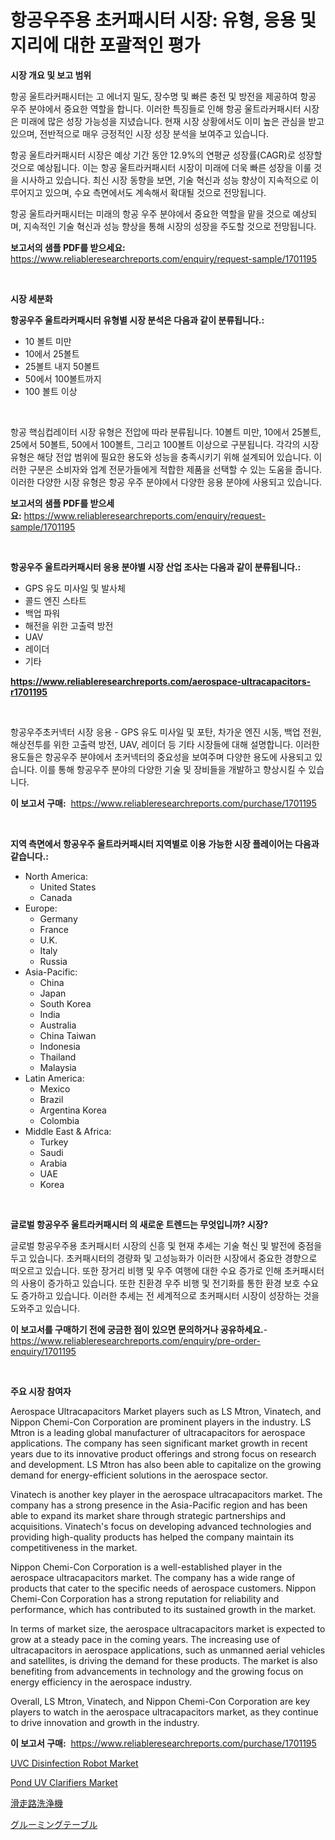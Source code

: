 <p><h1>항공우주용 초커패시터 시장: 유형, 응용 및 지리에 대한 포괄적인 평가</h1></p><p><strong>시장 개요 및 보고 범위</strong></p>
<p><p>항공 울트라커패시터는 고 에너지 밀도, 장수명 및 빠른 충전 및 방전을 제공하여 항공 우주 분야에서 중요한 역할을 합니다. 이러한 특징들로 인해 항공 울트라커패시터 시장은 미래에 많은 성장 가능성을 지녔습니다. 현재 시장 상황에서도 이미 높은 관심을 받고 있으며, 전반적으로 매우 긍정적인 시장 성장 분석을 보여주고 있습니다.</p><p>항공 울트라커패시터 시장은 예상 기간 동안 12.9%의 연평균 성장률(CAGR)로 성장할 것으로 예상됩니다. 이는 항공 울트라커패시터 시장이 미래에 더욱 빠른 성장을 이룰 것을 시사하고 있습니다. 최신 시장 동향을 보면, 기술 혁신과 성능 향상이 지속적으로 이루어지고 있으며, 수요 측면에서도 계속해서 확대될 것으로 전망됩니다.</p><p>항공 울트라커패시터는 미래의 항공 우주 분야에서 중요한 역할을 맡을 것으로 예상되며, 지속적인 기술 혁신과 성능 향상을 통해 시장의 성장을 주도할 것으로 전망됩니다.</p></p>
<p><strong>보고서의 샘플 PDF를 받으세요:</strong> <a href="https://www.reliableresearchreports.com/enquiry/request-sample/1701195">https://www.reliableresearchreports.com/enquiry/request-sample/1701195</a></p>
<p>&nbsp;</p>
<p><strong>시장 세분화</strong></p>
<p><strong>항공우주 울트라커패시터 유형별 시장 분석은 다음과 같이 분류됩니다.:</strong></p>
<p><ul><li>10 볼트 미만</li><li>10에서 25볼트</li><li>25볼트 내지 50볼트</li><li>50에서 100볼트까지</li><li>100 볼트 이상</li></ul></p>
<p>&nbsp;</p>
<p><p>항공 핵심컵레이터 시장 유형은 전압에 따라 분류됩니다. 10볼트 미만, 10에서 25볼트, 25에서 50볼트, 50에서 100볼트, 그리고 100볼트 이상으로 구분됩니다. 각각의 시장 유형은 해당 전압 범위에 필요한 용도와 성능을 충족시키기 위해 설계되어 있습니다. 이러한 구분은 소비자와 업계 전문가들에게 적합한 제품을 선택할 수 있는 도움을 줍니다. 이러한 다양한 시장 유형은 항공 우주 분야에서 다양한 응용 분야에 사용되고 있습니다.</p></p>
<p><strong>보고서의 샘플 PDF를 받으세요:</strong>&nbsp;<a href="https://www.reliableresearchreports.com/enquiry/request-sample/1701195">https://www.reliableresearchreports.com/enquiry/request-sample/1701195</a></p>
<p>&nbsp;</p>
<p><strong> 항공우주 울트라커패시터 응용 분야별 시장 산업 조사는 다음과 같이 분류됩니다.:</strong></p>
<p><ul><li>GPS 유도 미사일 및 발사체</li><li>콜드 엔진 스타트</li><li>백업 파워</li><li>해전을 위한 고출력 방전</li><li>UAV</li><li>레이더</li><li>기타</li></ul></p>
<p><strong><a href="https://www.reliableresearchreports.com/aerospace-ultracapacitors-r1701195">https://www.reliableresearchreports.com/aerospace-ultracapacitors-r1701195</a></strong></p>
<p>&nbsp;</p>
<p><p>항공우주초커넥터 시장 응용 - GPS 유도 미사일 및 포탄, 차가운 엔진 시동, 백업 전원, 해상전투를 위한 고출력 방전, UAV, 레이더 등 기타 시장들에 대해 설명합니다. 이러한 용도들은 항공우주 분야에서 초커넥터의 중요성을 보여주며 다양한 용도에 사용되고 있습니다. 이를 통해 항공우주 분야의 다양한 기술 및 장비들을 개발하고 향상시킬 수 있습니다.</p></p>
<p><strong>이 보고서 구매:</strong>&nbsp; <a href="https://www.reliableresearchreports.com/purchase/1701195">https://www.reliableresearchreports.com/purchase/1701195</a></p>
<p>&nbsp;</p>
<p><strong>지역 측면에서 항공우주 울트라커패시터 지역별로 이용 가능한 시장 플레이어는 다음과 같습니다.:</strong></p>
<p><ul>
    <li>
        North America:
        <ul>
            <li>United States</li>
            <li>Canada</li>
        </ul>
    </li>
    <li>
        Europe:
        <ul>
            <li>Germany</li>
            <li>France</li>
            <li>U.K.</li>
            <li>Italy</li>
            <li>Russia</li>
        </ul>
    </li>
    <li>
        Asia-Pacific:
        <ul>
            <li>China</li>
            <li>Japan</li>
            <li>South Korea</li>
            <li>India</li>
            <li>Australia</li>
            <li>China Taiwan</li>
            <li>Indonesia</li>
            <li>Thailand</li>
            <li>Malaysia</li>
        </ul>
    </li>
    <li>
        Latin America:
        <ul>
            <li>Mexico</li>
            <li>Brazil</li>
            <li>Argentina Korea</li>
            <li>Colombia</li>
        </ul>
    </li>
    <li>
        Middle East & Africa:
        <ul>
            <li>Turkey</li>
            <li>Saudi</li>
            <li>Arabia</li>
            <li>UAE</li>
            <li>Korea</li>
        </ul>
    </li>
    </ul></p>
<p>&nbsp;</p>
<p><strong>글로벌 항공우주 울트라커패시터 의 새로운 트렌드는 무엇입니까? 시장?</strong></p>
<p><p>글로벌 항공우주용 초커패시터 시장의 신흥 및 현재 추세는 기술 혁신 및 발전에 중점을 두고 있습니다. 초커패시터의 경량화 및 고성능화가 이러한 시장에서 중요한 경향으로 떠오르고 있습니다. 또한 장거리 비행 및 우주 여행에 대한 수요 증가로 인해 초커패시터의 사용이 증가하고 있습니다. 또한 친환경 우주 비행 및 전기화를 통한 환경 보호 수요도 증가하고 있습니다. 이러한 추세는 전 세계적으로 초커패시터 시장이 성장하는 것을 도와주고 있습니다.</p></p>
<p><strong>이 보고서를 구매하기 전에 궁금한 점이 있으면 문의하거나 공유하세요.</strong>- <a href="https://www.reliableresearchreports.com/enquiry/pre-order-enquiry/1701195">https://www.reliableresearchreports.com/enquiry/pre-order-enquiry/1701195</a></p>
<p>&nbsp;</p>
<p><strong>주요 시장 참여자</strong></p>
<p><p>Aerospace Ultracapacitors Market players such as LS Mtron, Vinatech, and Nippon Chemi-Con Corporation are prominent players in the industry. LS Mtron is a leading global manufacturer of ultracapacitors for aerospace applications. The company has seen significant market growth in recent years due to its innovative product offerings and strong focus on research and development. LS Mtron has also been able to capitalize on the growing demand for energy-efficient solutions in the aerospace sector.</p><p>Vinatech is another key player in the aerospace ultracapacitors market. The company has a strong presence in the Asia-Pacific region and has been able to expand its market share through strategic partnerships and acquisitions. Vinatech's focus on developing advanced technologies and providing high-quality products has helped the company maintain its competitiveness in the market.</p><p>Nippon Chemi-Con Corporation is a well-established player in the aerospace ultracapacitors market. The company has a wide range of products that cater to the specific needs of aerospace customers. Nippon Chemi-Con Corporation has a strong reputation for reliability and performance, which has contributed to its sustained growth in the market.</p><p>In terms of market size, the aerospace ultracapacitors market is expected to grow at a steady pace in the coming years. The increasing use of ultracapacitors in aerospace applications, such as unmanned aerial vehicles and satellites, is driving the demand for these products. The market is also benefiting from advancements in technology and the growing focus on energy efficiency in the aerospace industry.</p><p>Overall, LS Mtron, Vinatech, and Nippon Chemi-Con Corporation are key players to watch in the aerospace ultracapacitors market, as they continue to drive innovation and growth in the industry.</p></p>
<p><strong>이 보고서 구매:</strong>&nbsp;&nbsp;<a href="https://www.reliableresearchreports.com/purchase/1701195">https://www.reliableresearchreports.com/purchase/1701195</a></p>
<p><p><a href="https://github.com/kufem1/Market-Research-Report-List-2/blob/main/uvc-disinfection-robot-market.md">UVC Disinfection Robot Market</a></p><p><a href="https://github.com/singletonthaxterkelliehr2df/Market-Research-Report-List-2/blob/main/pond-uv-clarifiers-market.md">Pond UV Clarifiers Market</a></p><p><a href="https://medium.com/@josephmiller1959/%E3%83%A9%E3%83%B3%E3%82%A6%E3%82%A7%E3%82%A4%E3%82%AF%E3%83%AA%E3%83%BC%E3%83%8B%E3%83%B3%E3%82%B0%E3%83%9E%E3%82%B7%E3%83%B3%E5%B8%82%E5%A0%B4-%E7%AB%B6%E4%BA%89%E5%88%86%E6%9E%90-%E5%B8%82%E5%A0%B4%E5%8B%95%E5%90%91-%E3%81%8A%E3%82%88%E3%81%B32031%E5%B9%B4%E3%81%BE%E3%81%A7%E3%81%AE%E4%BA%88%E6%B8%AC-9211bc1778e7">滑走路洗浄機</a></p><p><a href="https://medium.com/@jarredmertz53/%E3%82%B0%E3%83%AB%E3%83%BC%E3%83%9F%E3%83%B3%E3%82%B0%E3%83%86%E3%83%BC%E3%83%96%E3%83%AB%E3%81%AE%E5%B8%82%E5%A0%B4%E5%8B%95%E5%90%91%E3%81%A8%E5%B8%82%E5%A0%B4%E5%88%86%E6%9E%90%E3%81%AF-2024%E5%B9%B4%E3%81%8B%E3%82%892031%E5%B9%B4%E3%81%BE%E3%81%A7%E3%81%AE%E6%9C%9F%E9%96%93%E3%81%AB%E4%BA%88%E6%B8%AC%E3%81%95%E3%82%8C%E3%81%A6%E3%81%84%E3%81%BE%E3%81%99-9923a2e69af2">グルーミングテーブル</a></p></p>